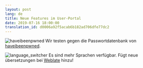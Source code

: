 ```yaml
---
layout: post
lang: de
title: Neue Features im User-Portal
date: 2019-07-16 18:00:00
translation_id: d0006a92f5acab6b182ad706dfe77dc2
---
```

![haveibeenpwned](/assets/img/haveibeenpwned.png)
Wir testen gegen die Passwortdatenbank von [haveibeenpwned](https://haveibeenpwned.com/Passwords).

![language_switcher](/assets/img/language_switcher.png)
Es sind mehr Sprachen verfügbar. Fügt neue übersetzungen bei [Weblate](https://hosted.weblate.org/engage/userli/) hinzu!
